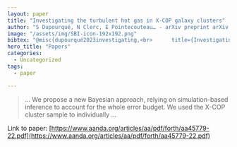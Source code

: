 ```yaml
---
layout: paper
title: "Investigating the turbulent hot gas in X-COP galaxy clusters"
author: "S Dupourqué, N Clerc, E Pointecouteau… - arXiv preprint arXiv …, 2023 - aanda.org"
image: "/assets/img/SBI-icon-192x192.png"
bibtex: "@misc{dupourqué2023investigating,<br>      title={Investigating the turbulent hot gas in X-COP galaxy clusters}, <br>      author={Simon Dupourqué and Nicolas Clerc and Etienne Pointecouteau and Dominique Eckert and Stefano Ettori and Franco Vazza},<br>      year={2023},<br>      eprint={2303.15102},<br>      archivePrefix={arXiv},<br>      primaryClass={astro-ph.CO}<br>}"
hero_title: "Papers"
categories:
  - Uncategorized
tags:
  - paper

---
```

>… We propose a new Bayesian approach, relying on simulation-based inference to account for the whole error budget. We used the X-COP cluster sample to individually …

Link to paper: [https://www.aanda.org/articles/aa/pdf/forth/aa45779-22.pdf](https://www.aanda.org/articles/aa/pdf/forth/aa45779-22.pdf)
